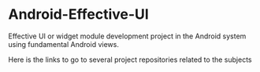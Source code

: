 # Android-Effective-UI
Effective UI or widget module development project in the Android system using fundamental Android views.


Here is the links to go to several project repositories related to the subjects

